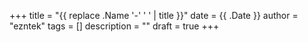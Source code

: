 +++
title = "{{ replace .Name '-' ' ' | title }}"
date = {{ .Date }}
author = "ezntek"
tags = []
description = ""
draft = true
+++